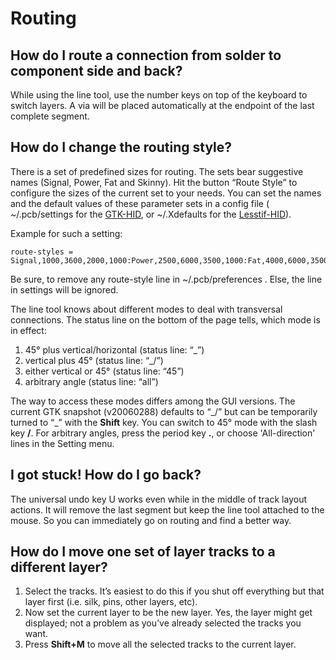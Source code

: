# Routing

## How do I route a connection from solder to component side and back?

While using the line tool, use the number keys on top of the keyboard to switch layers.
A via will be placed automatically at the endpoint of the last complete segment.

## How do I change the routing style?

There is a set of predefined sizes for routing.
The sets bear suggestive names (Signal, Power, Fat and Skinny).
Hit the button “Route Style” to configure the sizes of the current set to your needs.
You can set the names and the default values of these parameter sets in a config file ( ~/.pcb/settings for the [GTK-HID](http://wiki.geda-project.org/geda:glossary), or ~/.Xdefaults for the [Lesstif-HID](http://wiki.geda-project.org/geda:glossary)).

Example for such a setting:
```
route-styles = Signal,1000,3600,2000,1000:Power,2500,6000,3500,1000:Fat,4000,6000,3500,1000:Skinny,600,2402,1181,600
```
Be sure, to remove any route-style line in ~/.pcb/preferences .
Else, the line in settings will be ignored.

The line tool knows about different modes to deal with transversal connections.
The status line on the bottom of the page tells, which mode is in effect:

1. 45° plus vertical/horizontal (status line: “\_”)
2. vertical plus 45° (status line: “_/”)
3. either vertical or 45° (status line: “45”)
4. arbitrary angle (status line: “all”)

The way to access these modes differs among the GUI versions.
The current GTK snapshot (v20060288) defaults to “_/” but can be temporarily turned to “\_” with the <b>Shift</b> key.
You can switch to 45° mode with the slash key <b>/</b>.
For arbitrary angles, press the period key <b>.</b>, or choose 'All-direction' lines in the Setting menu.

## I got stuck! How do I go back?

The universal undo key U works even while in the middle of track layout actions.
It will remove the last segment but keep the line tool attached to the mouse.
So you can immediately go on routing and find a better way.

## How do I move one set of layer tracks to a different layer?

1. Select the tracks.
   It’s easiest to do this if you shut off everything but that layer first (i.e. silk, pins, other layers, etc).
2. Now set the current layer to be the new layer.
   Yes, the layer might get displayed; not a problem as you’ve already selected the tracks you want.
3. Press <b>Shift+M</b> to move all the selected tracks to the current layer.

